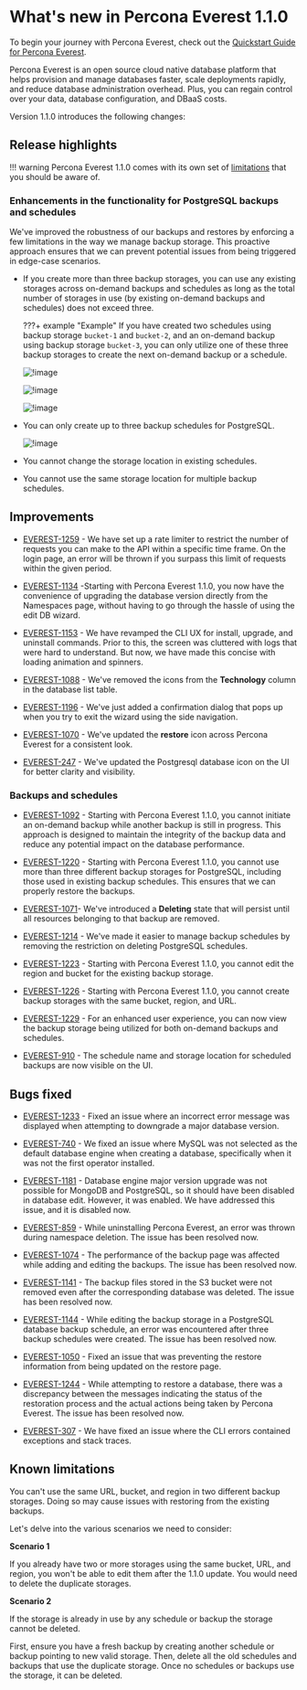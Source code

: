 # What's new in Percona Everest 1.1.0

To begin your journey with Percona Everest, check out the [Quickstart Guide for Percona Everest](../quickstart-guide/quick-install.md).

Percona Everest is an open source cloud native database platform that helps provision and manage databases faster, scale deployments rapidly, and reduce database administration overhead. Plus, you can regain control over your data, database configuration, and DBaaS costs.

Version 1.1.0 introduces the following changes:


## Release highlights

!!! warning
    Percona Everest 1.1.0 comes with its own set of [limitations](Percona-Everest-1.1.0-(2024-08-08).md#known-limitations) that you should be aware of.

### Enhancements in the functionality for PostgreSQL backups and schedules

We've improved the robustness of our backups and restores by enforcing a few limitations in the way we manage backup storage. This proactive approach ensures that we can prevent potential issues from being triggered in edge-case scenarios.


- If you create more than three backup storages, you can use any existing storages across on-demand backups and schedules as long as the total number of storages in use (by existing on-demand backups and schedules) does not exceed three.
 

    ???+ example "Example"
        If you have created two schedules using backup storage `bucket-1` and `bucket-2`, and an on-demand backup using backup storage `bucket-3`, you can only utilize one of these three backup storages to create the next on-demand backup or a schedule.


    ![!image](../images/backup_storages.png)

    ![!image](../images/pg_limitation_2.png)


    ![!image](../images/on_demand_limitation_2.png)

- You can only create up to three backup schedules for PostgreSQL.

    ![!image](../images/max_three_schedules_pg.png)

- You cannot change the storage location in existing schedules.

- You cannot use the same storage location for multiple backup schedules.



## Improvements

- [EVEREST-1259](https://perconadev.atlassian.net/browse/EVEREST-1259) - We have set up a rate limiter to restrict the number of requests you can make to the API within a specific time frame. On the login page, an error will be thrown if you surpass this limit of requests within the given period.

- [EVEREST-1134](https://perconadev.atlassian.net/browse/EVEREST-1134) -Starting with Percona Everest 1.1.0, you now have the convenience of upgrading the database version directly from the Namespaces page, without having to go through the hassle of using the edit DB wizard.

- [EVEREST-1153](https://perconadev.atlassian.net/browse/EVEREST-1153) - We have revamped the CLI UX for install, upgrade, and uninstall commands. Prior to this, the screen was cluttered with logs that were hard to understand. But now, we have made this concise with loading animation and spinners.

- [EVEREST-1088](https://perconadev.atlassian.net/browse/EVEREST-1088) -  We've removed the icons from the **Technology** column in the database list table.

- [EVEREST-1196](https://perconadev.atlassian.net/browse/EVEREST-1196) - We've just added a confirmation dialog that pops up when you try to exit the wizard using the side navigation.


- [EVEREST-1070](https://perconadev.atlassian.net/browse/EVEREST-1070) - We've updated the **restore** icon across Percona Everest for a consistent look.

- [EVEREST-247](https://perconadev.atlassian.net/browse/EVEREST-247) - We've updated the Postgresql database icon on the UI for better clarity and visibility.

### Backups and schedules

- [EVEREST-1092](https://perconadev.atlassian.net/browse/EVEREST-1092) - Starting with Percona Everest 1.1.0, you cannot initiate an on-demand backup while another backup is still in progress. This approach is designed to maintain the integrity of the backup data and reduce any potential impact on the database performance.

- [EVEREST-1220](https://perconadev.atlassian.net/browse/EVEREST-1220) - Starting with Percona Everest 1.1.0, you cannot use more than three different backup storages for PostgreSQL, including those used in existing backup schedules. This ensures that we can properly restore the backups.

- [EVEREST-1071](https://perconadev.atlassian.net/browse/EVEREST-1071)- We've introduced a **Deleting** state that will persist until all resources belonging to that backup are removed.

- [EVEREST-1214](https://perconadev.atlassian.net/browse/EVEREST-1214) - We've made it easier to manage backup schedules by removing the restriction on deleting PostgreSQL schedules.


- [EVEREST-1223](https://perconadev.atlassian.net/browse/EVEREST-1223) - Starting with Percona Everest 1.1.0, you cannot edit the region and bucket for the existing backup storage.

- [EVEREST-1226](https://perconadev.atlassian.net/browse/EVEREST-1226) - Starting with Percona Everest 1.1.0, you cannot create backup storages with the same bucket, region, and URL. 

- [EVEREST-1229](https://perconadev.atlassian.net/browse/EVEREST-1229) - For an enhanced user experience, you can now view the backup storage being utilized for both on-demand backups and schedules.

- [EVEREST-910](https://perconadev.atlassian.net/browse/EVEREST-910) - The schedule name and storage location for scheduled backups are now visible on the UI.


## Bugs fixed

- [EVEREST-1233](https://perconadev.atlassian.net/browse/EVEREST-1233) - Fixed an issue where an incorrect error message was displayed when attempting to downgrade a major database version.

- [EVEREST-740](https://perconadev.atlassian.net/browse/EVEREST-740) - We fixed an issue where MySQL was not selected as the default database engine when creating a database, specifically when it was not the first operator installed.

- [EVEREST-1181](https://perconadev.atlassian.net/browse/EVEREST-1181) - Database engine major version upgrade was not possible for MongoDB and PostgreSQL, so it should have been disabled in database edit. However, it was enabled. We have addressed this issue, and it is disabled now.

- [EVEREST-859](https://perconadev.atlassian.net/browse/EVEREST-859) - While uninstalling Percona Everest, an error was thrown during namespace deletion. The issue has been resolved now.



- [EVEREST-1074](https://perconadev.atlassian.net/browse/EVEREST-1074) - The performance of the backup page was affected while adding and editing the backups. The issue has been resolved now.

- [EVEREST-1141](https://perconadev.atlassian.net/browse/EVEREST-1141) - The backup files stored in the S3 bucket were not removed even after the corresponding database was deleted.  The issue has been resolved now.

- [EVEREST-1144](https://perconadev.atlassian.net/browse/EVEREST-1144) - While editing the backup storage in a PostgreSQL database backup schedule, an error was encountered after three backup schedules were created. The issue has been resolved now.



- [EVEREST-1050](https://perconadev.atlassian.net/browse/EVEREST-1050) - Fixed an issue that was preventing the restore information from being updated on the restore page. 

- [EVEREST-1244](https://perconadev.atlassian.net/browse/EVEREST-1244) - While attempting to restore a database, there was a discrepancy between the messages indicating the status of the restoration process and the actual actions being taken by Percona Everest. The issue has been resolved now.

- [EVEREST-307](https://perconadev.atlassian.net/browse/EVEREST-307) - We have fixed an issue where the CLI errors contained exceptions and stack traces.


## Known limitations

You can't use the same URL, bucket, and region in two different backup storages. Doing so may cause issues with restoring from the existing backups.

Let's delve into the various scenarios we need to consider:

**Scenario 1**

If you already have two or more storages using the same bucket, URL, and region, you won't be able to edit them after the 1.1.0 update. You would need to delete the duplicate storages.

**Scenario 2**

If the storage is already in use by any schedule or backup the storage cannot be deleted.

First, ensure you have a fresh backup by creating another schedule or backup pointing to new valid storage. Then, delete all the old schedules and backups that use the duplicate storage. Once no schedules or backups use the storage, it can be deleted.




